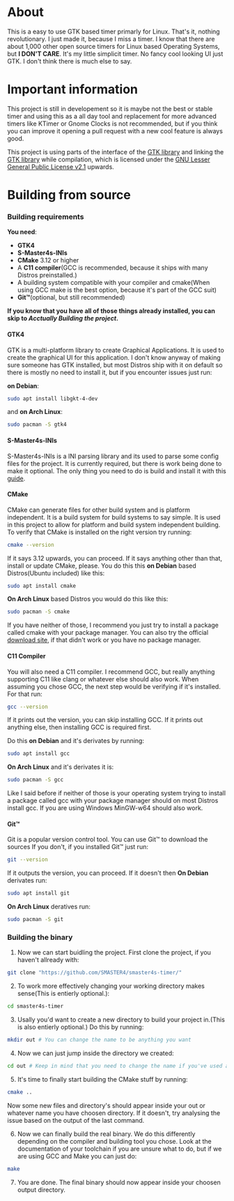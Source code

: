 # About
This is a easy to use GTK based timer primarly for Linux. That's it, nothing revolutionary.
I just made it, because I miss a timer.
I know that there are about 1,000 other open source timers for Linux based Operating Systems, but **I DON'T CARE**.
It's my little simplicit timer. No fancy cool looking UI just GTK.
I don't think there is much else to say.

# Important information
This project is still in developement so it is maybe not the best or stable timer and using this as a all day tool and replacement for more advanced timers like KTimer or Gnome Clocks is not recommended, but if you think you can improve it opening a pull request with a new cool feature is always good.

This project is using parts of the interface of the [GTK library](https://gtk.org/) and linking the [GTK library](https://gtk.org/) while compilation,
which is licensed under the [GNU Lesser General Public License v2.1](https://www.gnu.org/licenses/old-licenses/lgpl-2.1.html) upwards.

# Building from source

### Building requirements
**You need**:
+ **GTK4**
+ **S-Master4s-INIs**
+ **CMake** 3.12 or higher
+ A **C11 compiler**(GCC is recommended, because it ships with many Distros preinstalled.)
+ A building system compatible with your compiler and cmake(When using GCC make is the best option, because it's part of the GCC suit)
+ **Git™**(optional, but still recommended)

**If you know that you have all of those things already installed, you can skip to *Acctually Building the project*.**

#### GTK4
GTK is a multi-platform library to create Graphical Applications.
It is used to create the graphical UI for this application.
I don't know anyway of making sure someone has GTK installed,
but most Distros ship with it on default so there is mostly no need to install it,
but if you encounter issues just run:

**on Debian**:
```bash
sudo apt install libgkt-4-dev
```
and **on Arch Linux**:
```bash
sudo pacman -S gtk4
```

#### S-Master4s-INIs
S-Master4s-INIs is a INI parsing library and its used to parse some config files for the project.
It is currently required, but there is work being done to make it optional.
The only thing you need to do is build and install it with this [guide](https://github.com/SMASTER4/smaster4s-inis/blob/main/README.md).

#### CMake
CMake can generate files for other build system and is platform independent.
It is a build system for build systems to say simple.
It is used in this project to allow for platform and build system independent building.
To verify that CMake is installed on the right version try running:
```bash
cmake --version
```
If it says 3.12 upwards, you can proceed. If it says anything other than that, install or update CMake, please.
You do this this **on Debian** based Distros(Ubuntu included) like this:
```bash
sudo apt install cmake
```
**On Arch Linux** based Distros you would do this like this:
```bash
sudo pacman -S cmake
```
If you have neither of those, I recommend you just try to install a package called cmake with your package manager.
You can also try the official [download site](https://cmake.org/download/), if that didn't work or you have no package manager.

#### C11 Compiler
You will also need a C11 compiler. I recommend GCC, but really anything supporting C11 like clang or whatever else should also work.
When assuming you chose GCC, the next step would be verifying if it's installed. For that run:
```bash
gcc --version
```
If it prints out the version, you can skip installing GCC.
If it prints out anything else, then installing GCC is required first.

Do this **on Debian** and it's derivates by running:
```bash
sudo apt install gcc
```
**On Arch Linux** and it's derivates it is:
```bash
sudo pacman -S gcc
```
Like I said before if neither of those is your operating system trying to install a package called gcc with your package manager should on most Distros install gcc.
If you are using Windows MinGW-w64 should also work.

#### Git™
Git is a popular version control tool.
You can use Git™ to download the sources
If you don't, if you installed Git™ just run:
```bash
git --version
```
If it outputs the version, you can proceed. If it doesn't then
**On Debian** derivates run:
```bash
sudo apt install git
```
**On Arch Linux** deratives run:
```bash
sudo pacman -S git
```

### Building the binary
1. Now we can start buidling the project. First clone the project, if you haven't allready with:
```bash
git clone "https://github.com/SMASTER4/smaster4s-timer/"
```

2. To work more effectively changing your working directory makes sense(This is entierly optional.):
```bash
cd smaster4s-timer
```

3. Usally you'd want to create a new directory to build your project in.(This is also entierly optional.) Do this by running:
```bash
mkdir out # You can change the name to be anything you want
```

4. Now we can just jump inside the directory we created:
```bash
cd out # Keep in mind that you need to change the name if you've used a different name
```

5. It's time to finally start building the CMake stuff by running:
```bash
cmake ..
```
Now some new files and directory's should appear inside your out or whatever name you have choosen directory.
If it doesn't, try analysing the issue based on the output of the last command.

6. Now we can finally build the real binary. We do this differently depending on the compiler and building tool you chose.
Look at the documentation of your toolchain if you are unsure what to do, but if we are using GCC and Make you can just do:
```bash
make
```

7. You are done. The final binary should now appear inside your choosen output directory.
